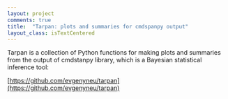 ```yaml
---
layout: project
comments: true
title:  "Tarpan: plots and summaries for cmdspanpy output"
layout_class: isTextCentered
---
```


Tarpan is a collection of Python functions for making plots and summaries from the output of cmdstanpy library, which is a Bayesian statistical inference tool:

[https://github.com/evgenyneu/tarpan](https://github.com/evgenyneu/tarpan)

